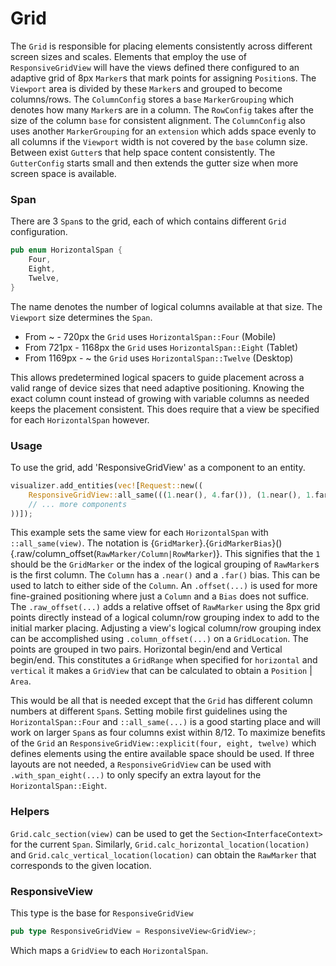 # Grid

The `Grid` is responsible for placing elements consistently across different screen
sizes and scales. Elements that employ the use of `ResponsiveGridView` will have the
views defined there configured to an adaptive grid of 8px `Marker`s that mark points
for assigning `Position`s. The `Viewport` area is divided by these `Marker`s and grouped
to become columns/rows. The `ColumnConfig` stores a `base` `MarkerGrouping` which denotes
how many `Marker`s are in a column. The `RowConfig` takes after the size of the column
`base` for consistent alignment. The `ColumnConfig` also uses another `MarkerGrouping`
for an `extension` which adds space evenly to all columns if the `Viewport` width is not
covered by the `base` column size. Between exist `Gutter`s that help space content consistently.
The `GutterConfig` starts small and then extends the gutter size when more screen space is
available.

### Span

There are 3 `Span`s to the grid, each of which contains different `Grid` configuration.

```rust
pub enum HorizontalSpan {
    Four,
    Eight,
    Twelve,
}
```

The name denotes the number of logical columns available at that size.
The `Viewport` size determines the `Span`.

- From ~ - 720px the `Grid` uses `HorizontalSpan::Four` (Mobile)
- From 721px - 1168px the `Grid` uses `HorizontalSpan::Eight` (Tablet)
- From 1169px - ~ the `Grid` uses `HorizontalSpan::Twelve` (Desktop)

This allows predetermined logical spacers to guide placement across a
valid range of device sizes that need adaptive positioning. Knowing the exact
column count instead of growing with variable columns as needed keeps the placement consistent.
This does require that a view be specified for each `HorizontalSpan` however.

### Usage

To use the grid, add 'ResponsiveGridView' as a component to an entity.

```rust
visualizer.add_entities(vec![Request::new((
    ResponsiveGridView::all_same(((1.near(), 4.far()), (1.near(), 1.far().offset(-4)))),
    // ... more components
))]);
```

This example sets the same view for each `HorizontalSpan` with `::all_same(view)`.
The notation is {`GridMarker`}.{`GridMarkerBias`}(){.raw/column_offset(`RawMarker/Column|RowMarker`)}.
This signifies that the `1` should be the `GridMarker` or the index of the logical grouping
of `RawMarker`s is the first column. The `Column` has a `.near()` and a `.far()` bias.
This can be used to latch to either side of the `Column`. An `.offset(...)` is used
for more fine-grained positioning where just a `Column` and a `Bias` does not suffice.
The `.raw_offset(...)` adds a relative offset of `RawMarker` using the 8px grid points directly
instead of a logical column/row grouping index to add to the initial marker placing. Adjusting
a view's logical column/row grouping index can be accomplished using `.column_offset(...)` on a `GridLocation`.
The points are grouped in two pairs. Horizontal begin/end and Vertical begin/end.
This constitutes a `GridRange` when specified for `horizontal` and `vertical` it makes
a `GridView` that can be calculated to obtain a `Position` | `Area`.

This would be all that is needed except that the `Grid` has different
column numbers at different `Span`s. Setting mobile first guidelines using the
`HorizontalSpan::Four` and `::all_same(...)` is a good starting place and will work
on larger `Span`s as four columns exist within 8/12. To maximize benefits of the `Grid`
an `ResponsiveGridView::explicit(four, eight, twelve)` which defines elements using
the entire available space should be used. If three layouts are not needed, a
`ResponsiveGridView` can be used with `.with_span_eight(...)` to only specify an
extra layout for the `HorizontalSpan::Eight`.

### Helpers

`Grid.calc_section(view)` can be used to get the `Section<InterfaceContext>` for the
current `Span`. Similarly, `Grid.calc_horizontal_location(location)` and
`Grid.calc_vertical_location(location)` can obtain the `RawMarker` that corresponds
to the given location.

### ResponsiveView<T>

This type is the base for `ResponsiveGridView`

```rust
pub type ResponsiveGridView = ResponsiveView<GridView>;
```

Which maps a `GridView` to each `HorizontalSpan`.
